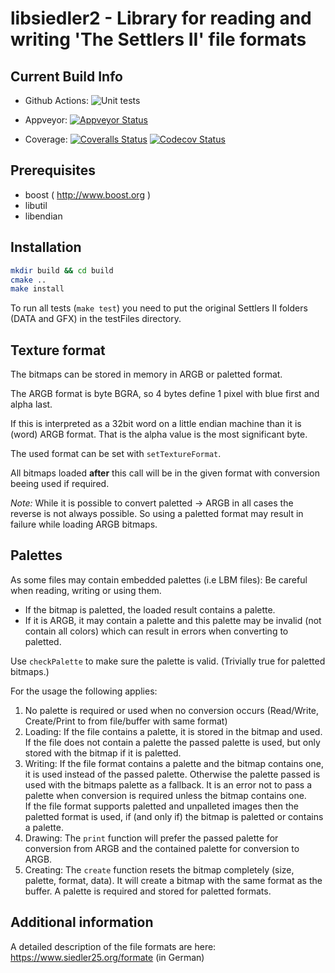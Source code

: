 <!--
Copyright (C) 2005 - 2021 Settlers Freaks <sf-team at siedler25.org>

SPDX-License-Identifier: GPL-2.0-or-later
-->

# libsiedler2 - Library for reading and writing 'The Settlers II' file formats

## Current Build Info

- Github Actions: ![Unit tests](https://github.com/Return-To-The-Roots/libsiedler2/workflows/Unit%20tests/badge.svg)

- Appveyor: [![Appveyor Status](https://ci.appveyor.com/api/projects/status/elq18eld1ulhgm3k/branch/master?svg=true)](https://ci.appveyor.com/project/Flow86/libsiedler2/branch/master)

- Coverage:
[![Coveralls Status](https://coveralls.io/repos/github/Return-To-The-Roots/libsiedler2/badge.svg?branch=master)](https://coveralls.io/github/Return-To-The-Roots/libsiedler2?branch=master)
[![Codecov Status](https://codecov.io/gh/Return-To-The-Roots/libsiedler2/branch/master/graph/badge.svg)](https://codecov.io/gh/Return-To-The-Roots/libsiedler2)

## Prerequisites

- boost ( <http://www.boost.org> )
- libutil
- libendian

## Installation

```bash
mkdir build && cd build
cmake ..
make install
```

To run all tests (`make test`) you need to put the original Settlers II folders
(DATA and GFX) in the testFiles directory.

## Texture format

The bitmaps can be stored in memory in ARGB or paletted format.

The ARGB format is byte BGRA, so 4 bytes define 1 pixel with blue first
and alpha last.

If this is interpreted as a 32bit word on a little endian machine than it is
(word) ARGB format.
That is the alpha value is the most significant byte.

The used format can be set with `setTextureFormat`.

All bitmaps loaded **after** this call will be in the given format with
conversion beeing used if required.

*Note:* While it is possible to convert paletted -> ARGB in all cases the
reverse is not always possible.
So using a paletted format may result in failure while loading ARGB bitmaps.

## Palettes

As some files may contain embedded palettes (i.e LBM files):
Be careful when reading, writing or using them.

- If the bitmap is paletted, the loaded result contains a palette.
- If it is ARGB, it may contain a palette and this palette may be invalid
(not contain all colors) which can result in errors when converting to paletted.

Use `checkPalette` to make sure the palette is valid.
(Trivially true for paletted bitmaps.)

For the usage the following applies:

1. No palette is required or used when no conversion occurs
(Read/Write, Create/Print to from file/buffer with same format)
2. Loading: If the file contains a palette,
            it is stored in the bitmap and used.  
            If the file does not contain a palette the passed palette is used,
            but only stored with the bitmap if it is paletted.
3. Writing: If the file format contains a palette and the bitmap contains one,
            it is used instead of the passed palette.
            Otherwise the palette passed is used with the bitmaps palette as
            a fallback.
            It is an error not to pass a palette when conversion is required
            unless the bitmap contains one.  
            If the file format supports paletted and unpalleted images then the
            paletted format is used, if (and only if) the bitmap is paletted
            or contains a palette.
4. Drawing: The `print` function will prefer the passed palette for conversion
            from ARGB and the contained palette for conversion to ARGB.
5. Creating: The `create` function resets the bitmap completely
            (size, palette, format, data).
             It will create a bitmap with the same format as the buffer.
             A palette is required and stored for paletted formats.

## Additional information

A detailed description of the file formats are here:
<https://www.siedler25.org/formate> (in German)
